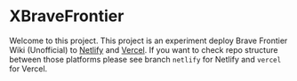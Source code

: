 # XBraveFrontier

Welcome to this project. This project is an experiment deploy Brave Frontier Wiki (Unofficial) to [Netlify](https://www.netlify.com/) and [Vercel](https://vercel.com). If you want to check repo structure between those platforms please see branch `netlify` for Netlify and `vercel` for Vercel.